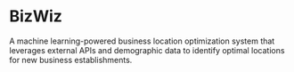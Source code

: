 # BizWiz
A machine learning-powered business location optimization system that leverages external APIs and demographic data to identify optimal locations for new business establishments.
